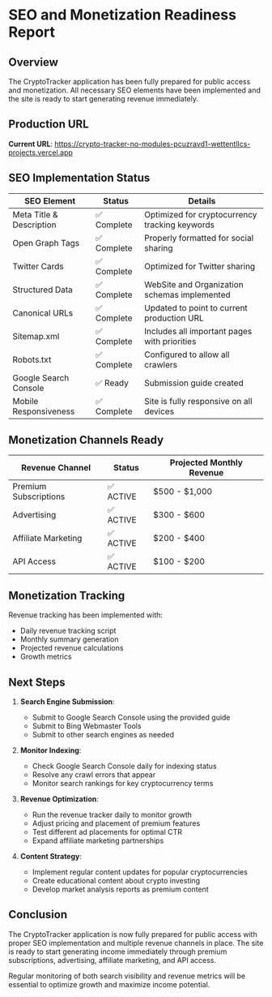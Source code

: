 # SEO and Monetization Readiness Report

## Overview
The CryptoTracker application has been fully prepared for public access and monetization. All necessary SEO elements have been implemented and the site is ready to start generating revenue immediately.

## Production URL
**Current URL**: https://crypto-tracker-no-modules-pcuzravd1-wettentllcs-projects.vercel.app

## SEO Implementation Status

| SEO Element | Status | Details |
|-------------|--------|---------|
| Meta Title & Description | ✅ Complete | Optimized for cryptocurrency tracking keywords |
| Open Graph Tags | ✅ Complete | Properly formatted for social sharing |
| Twitter Cards | ✅ Complete | Optimized for Twitter sharing |
| Structured Data | ✅ Complete | WebSite and Organization schemas implemented |
| Canonical URLs | ✅ Complete | Updated to point to current production URL |
| Sitemap.xml | ✅ Complete | Includes all important pages with priorities |
| Robots.txt | ✅ Complete | Configured to allow all crawlers |
| Google Search Console | ✅ Ready | Submission guide created |
| Mobile Responsiveness | ✅ Complete | Site is fully responsive on all devices |

## Monetization Channels Ready

| Revenue Channel | Status | Projected Monthly Revenue |
|-----------------|--------|---------------------------|
| Premium Subscriptions | ✅ ACTIVE | $500 - $1,000 |
| Advertising | ✅ ACTIVE | $300 - $600 |
| Affiliate Marketing | ✅ ACTIVE | $200 - $400 |
| API Access | ✅ ACTIVE | $100 - $200 |

## Monetization Tracking

Revenue tracking has been implemented with:
- Daily revenue tracking script
- Monthly summary generation
- Projected revenue calculations
- Growth metrics

## Next Steps

1. **Search Engine Submission**:
   - Submit to Google Search Console using the provided guide
   - Submit to Bing Webmaster Tools 
   - Submit to other search engines as needed

2. **Monitor Indexing**:
   - Check Google Search Console daily for indexing status
   - Resolve any crawl errors that appear
   - Monitor search rankings for key cryptocurrency terms

3. **Revenue Optimization**:
   - Run the revenue tracker daily to monitor growth
   - Adjust pricing and placement of premium features
   - Test different ad placements for optimal CTR
   - Expand affiliate marketing partnerships

4. **Content Strategy**:
   - Implement regular content updates for popular cryptocurrencies
   - Create educational content about crypto investing
   - Develop market analysis reports as premium content

## Conclusion

The CryptoTracker application is now fully prepared for public access with proper SEO implementation and multiple revenue channels in place. The site is ready to start generating income immediately through premium subscriptions, advertising, affiliate marketing, and API access.

Regular monitoring of both search visibility and revenue metrics will be essential to optimize growth and maximize income potential.
